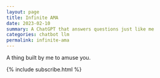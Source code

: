 ```yaml
---
layout: page
title: Infinite AMA
date: 2023-02-10
summary: A ChatGPT that answers questions just like me
categories: chatbot llm
permalink: infinite-ama
---
```


A thing built by me to amuse you.

<script src="https://cdn.tailwindcss.com"></script>
<script>
tailwind.config = {
    theme: {
    extend: {
        colors: {
        clifford: '#da373d',
        }
    }
    }
}
</script>

<section id="app">
    <!-- React DOM renders here -->
    <div id="wrap"></div>
</section>

<script src="https://unpkg.com/react@18.2.0/umd/react.production.min.js"></script>
<script src="https://unpkg.com/react-dom@18.2.0/umd/react-dom.production.min.js"></script>
<script src="https://cdnjs.cloudflare.com/ajax/libs/babel-standalone/6.18.1/babel.min.js"></script>
<!-- NOTE: This JS code has no linebreaks between definitions because linebreaks confuse my IDE's syntax highlighting. -->
<script type="text/babel">
    const Message = ({ message, index }) => {
        const icon = (message.isChatBot ? 
            <svg className="h-6 w-6" xmlns="http://www.w3.org/2000/svg" width="24" height="24" viewBox="0 0 24 24" fill="none" stroke="#9aee86" stroke-width="2" stroke-linecap="round" stroke-linejoin="round"><rect x="3" y="11" width="18" height="10" rx="2"></rect><circle cx="12" cy="5" r="2"></circle><path d="M12 7v4"></path><line x1="8" y1="16" x2="8" y2="16"></line><line x1="16" y1="16" x2="16" y2="16"></line></svg>
            : <svg className="h-6 w-6" xmlns="http://www.w3.org/2000/svg" width="24" height="24" viewBox="0 0 24 24" fill="none" stroke="currentColor" stroke-width="2" stroke-linecap="round" stroke-linejoin="round"><path d="M19 21v-2a4 4 0 0 0-4-4H9a4 4 0 0 0-4 4v2"></path><circle cx="12" cy="7" r="4"></circle></svg>
        );
        const extraMsgClassNames = message.isChatBot ? "bg-zinc-100 text-zinc-900" : "";
        const extraIconClassNames = message.isChatBot ? "" : "";
        return (
            <div className="flex flex-row p-2 mt-2 mb-2 mr-2 items-center">
                <span className={`rounded-md p-1 h-8 w-8 items-center ${extraIconClassNames}`}>{icon}</span>
                <span className={`rounded-lg ml-4 p-2 border border-zinc-300 w-full ${extraMsgClassNames}`}>{message.text}</span>
            </div>
        );
    };
    const App = () => {
        const [error, setError] = React.useState("");
        const [loading, setLoading] = React.useState(false);
        const [textInput, setTextInput] = React.useState("");
        const [messages, setMessages] = React.useState([]);
        React.useEffect(() => {
            if (messages.length === 0) return;
            const lastMessage = messages[messages.length-1];
            if (lastMessage.isChatBot) return;
            const userMessage = lastMessage;
            setLoading(true);
            async function updateStatus(userMessage) {
                const requestBody = {
                    text: userMessage.text,
                };
                console.log(`User's message is '${userMessage.text}'`);
                try {
                    const resp = await fetch("https://thundergolfer--infinite-ama.modal.run", {
                        method: "POST",
                        headers: {
                            "Content-Type": "application/json"
                        },
                        body: JSON.stringify(requestBody)
                    });
                    if (!resp.ok) {
                        setError(`HTTP error '${resp.status}'. Failed to get answer from API backend. Please try again.`);
                    } else {
                        const body = await resp.json();
                        if (body.error) {
                            setError(body.error);
                        } else {
                            addMessage("Fake chatbot response. Hello world, goodbye world, do I pass the test and all that", true);
                        }
                    }
                } catch (error) {
                    const errMsg = error ? String(error) : "";
                    setError(error + " Failed to get answer from API backend. Please try again.");
                }
                setLoading(false);
            }
            updateStatus(userMessage);
        }, [messages]);
        const addMessage = (text, isChatBot) => {
            setMessages((prevMsgs) => [...prevMsgs, { text, isChatBot }]);
        };
        const onChange = (event) => {
            event.preventDefault();
            setTextInput(event.target.value);
        };
        const handleKeyDown = (event) => {
            if (event.key === 'Enter') {
                event.preventDefault();
                addMessage(textInput, false);
                setTextInput("");
            }
        };
        const handleSubmit = (event) => {
            event.preventDefault();
            addMessage(textInput, false);
            setTextInput("");
        };
        return (
            <div>
                {messages.length === 0 ?
                    <section id="intro">
                        <div className="grid grid-cols-3 gap-4 text-md mt-8">
                            <div className="flex items-center justify-center ">
                            <svg className="h-6 w-6" xmlns="http://www.w3.org/2000/svg" width="24" height="24" viewBox="0 0 24 24" fill="none" stroke="currentColor" stroke-width="2" stroke-linecap="round" stroke-linejoin="round"><circle cx="12" cy="12" r="4"></circle><path d="M12 2v2"></path><path d="M12 20v2"></path><path d="m4.93 4.93 1.41 1.41"></path><path d="m17.66 17.66 1.41 1.41"></path><path d="M2 12h2"></path><path d="M20 12h2"></path><path d="m6.34 17.66-1.41 1.41"></path><path d="m19.07 4.93-1.41 1.41"></path></svg>
                                <span className="m-4 font-medium">Examples</span>
                            </div>
                            <div className="flex items-center justify-center">
                            <svg className="h-6 w-6" xmlns="http://www.w3.org/2000/svg" fill="none" viewBox="0 0 24 24" stroke-width="1.5" stroke="currentColor" aria-hidden="true" class="h-6 w-6"><path stroke-linecap="round" stroke-linejoin="round" d="M3.75 13.5l10.5-11.25L12 10.5h8.25L9.75 21.75 12 13.5H3.75z"></path></svg>
                                <span className="m-4 font-medium">Capabilities</span>
                            </div>
                            <div className="flex items-center justify-center ">
                                <svg className="h-6 w-6" xmlns="http://www.w3.org/2000/svg" width="24" height="24" viewBox="0 0 24 24" fill="none" stroke="currentColor" stroke-width="2" stroke-linecap="round" stroke-linejoin="round"><path d="m21.73 18-8-14a2 2 0 0 0-3.48 0l-8 14A2 2 0 0 0 4 21h16a2 2 0 0 0 1.73-3Z"></path><line x1="12" y1="9" x2="12" y2="13"></line><line x1="11.4" y1="17" x2="12.60" y2="17"></line></svg>
                                <span className="m-4 font-medium">Limitations</span>
                            </div>
                        </div>
                        <div className="grid grid-rows-3 grid-flow-col gap-4 text-sm">
                            <div className="h-20 flex items-center  bg-zinc-100 rounded-md hover:bg-zinc-200">
                                <span className="m-4">"Explain quantum computing in simple terms" →</span>
                            </div>
                            <div className="h-20 flex items-center  bg-zinc-100 rounded-md hover:bg-zinc-200">
                                <span className="m-4">"Got any creative ideas for a 10 year olds birthday?" →</span>
                            </div>
                            <div className="h-20 flex items-center  bg-zinc-100 rounded-md hover:bg-zinc-200">
                                <span className="m-4">"How do I build this AMA app in Modal?" →</span>
                            </div>
                            <div className="h-20 flex items-center  bg-zinc-100 rounded-md">
                                <span className="m-4">Remembers what user said earlier in the conversation.</span>
                            </div>
                            <div className="h-20 flex items-center  bg-zinc-100 rounded-md">
                                <span className="m-4">Allows user to provide follow-up corrections.</span>
                            </div>
                            <div className="h-20 flex items-center  bg-zinc-100 rounded-md">
                                <span className="m-4">Trained to decline inappropriate requests.</span>
                            </div>
                            <div className="h-20 flex items-center  bg-zinc-100 rounded-md">
                                <span className="m-4">May faithfully reproduce my mistakes, or unfaithfully represent my true thoughts.</span>
                            </div>
                            <div className="h-20 flex items-center  bg-zinc-100 rounded-md">
                                <span className="m-4">Constrained by OpenAI's lame but understandble corporate-friendly answer filtering.</span>
                            </div>
                            <div className="h-20 flex items-center  bg-zinc-100 rounded-md">
                                <span className="m-4">Trained on one man's knowledge and writing. I can't answer everything.</span>
                            </div>
                        </div>
                    </section>
                : undefined }
                <section id="#messages" className="mt-6">
                {messages.map((message, index) => (
                    <Message message={message} index={index} />
                ))}
                </section>
                {loading ?
                    <div class="flex flex-row p-2 mt-2 mb-2 mr-2 items-center" role="alert">
                        <span className="rounded-md p-1 h-8 w-8 items-center">
                            <svg className="h-6 w-6 animate-spin" xmlns="http://www.w3.org/2000/svg" width="24" height="24" viewBox="0 0 24 24" fill="none" stroke="#3b82f6" stroke-width="2" stroke-linecap="round" stroke-linejoin="round"><path d="M21 12a9 9 0 1 1-6.219-8.56"></path></svg>
                        </span>
                        <div className="bg-blue-100 border text-blue-700 border-blue-400 w-full ml-4 p-2 rounded-md relative">
                            <strong class="font-bold">Jonathon's bot is typing...</strong>
                        </div>
                    </div>
                    : undefined
                }
                {error ?
                    <div class="flex flex-row p-2 mt-2 mb-2 mr-2 items-center" role="alert">
                        <span className="rounded-md p-1 h-8 w-8 items-center">
                            <svg className="h-6 w-6" xmlns="http://www.w3.org/2000/svg" width="24" height="24" viewBox="0 0 24 24" fill="none" stroke="#b91c1c" stroke-width="2" stroke-linecap="round" stroke-linejoin="round"><circle cx="12" cy="12" r="10"></circle><path d="M16 16s-1.5-2-4-2-4 2-4 2"></path><line x1="9" y1="9" x2="9.01" y2="9"></line><line x1="15" y1="9" x2="15.01" y2="9"></line></svg>
                        </span>
                        <div className="bg-red-100 border text-red-700 border-red-400 w-full ml-4 p-2 rounded-md relative">
                            <strong class="font-bold">Error:</strong>
                            <span class="block sm:inline">{error}</span>
                            <button class="absolute top-0 bottom-0 right-0 m-2" onClick={() => setError("")}>
                                <svg class="fill-current h-6 w-6 text-red-500" role="button" xmlns="http://www.w3.org/2000/svg" viewBox="0 0 20 20"><title>Close</title><path d="M14.348 14.849a1.2 1.2 0 0 1-1.697 0L10 11.819l-2.651 3.029a1.2 1.2 0 1 1-1.697-1.697l2.758-3.15-2.759-3.152a1.2 1.2 0 1 1 1.697-1.697L10 8.183l2.651-3.031a1.2 1.2 0 1 1 1.697 1.697l-2.758 3.152 2.758 3.15a1.2 1.2 0 0 1 0 1.698z"/></svg>
                            </button>
                        </div>
                    </div>
                    : undefined
                }
                <div>
                    <form className="mt-12 mb-20 min-w-full rounded-md shadow-[0_0_10px_rgba(0,0,0,0.10)]">
                        <div className="min-w-full flex items-center py-2">
                            <input className="appearance-none bg-transparent border-none w-full text-gray-700 ml-2 mr-3 py-1 px-2 leading-tight focus:outline-none" type="text" placeholder="Ask me anything, anytime" aria-label="Full name" value={textInput} onChange={onChange} onKeyDown={handleKeyDown}></input>
                            <button className="flex-shrink-0 bg-stone-900 border-stone-900 hover:bg-blue-600 hover:border-blue-600 text-sm border-4 text-white py-1 px-2 rounded mr-2" type="button" onClick={handleSubmit}>
                            <svg xmlns="http://www.w3.org/2000/svg" width="24" height="24" viewBox="0 0 24 24" fill="none" stroke="currentColor" stroke-width="2" stroke-linecap="round" stroke-linejoin="round"><line x1="22" y1="2" x2="11" y2="13"></line><polygon points="22 2 15 22 11 13 2 9 22 2"></polygon></svg>
                            </button>
                        </div>
                    </form>
                </div>
            </div>
        );
    };
    ReactDOM.render(
        <App />,
        document.getElementById('wrap')
    );
</script>

<style>
.grow-me {
  border-radius: 4px;
  transition: all .2s ease-in-out;
}

.grow-me:hover {
  transform: scale(1.02);
}

</style>

{% include
  subscribe.html %}
